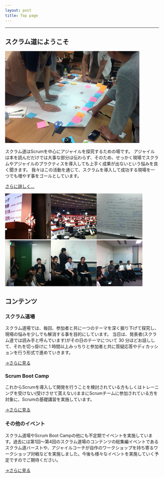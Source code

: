 ```yaml
---
layout: post
title: Top page
---
```


---

## スクラム道にようこそ

![top image](/images/top/top_image.png)


スクラム道はScrumを中心にアジャイルを探究するための場です。 
アジャイルは本を読んだだけでは大事な部分は伝わらず、そのため、せっかく現場でスクラムやアジャイルのプラクティスを導入しても上手く成果が出ないという悩みを良く聞きます。
我々はこの活動を通じて、スクラムを導入して成功する現場を一つでも増やす事をゴールとしています。

[さらに詳しく...](/about.html)

</p><img src="/images/top/IMG_1487-150x150.png"><img src="/images/top/IMG_1482-150x150.png"><img src="/images/top/IMG_1418-150x150.png"><img src="/images/top/IMG_1403-150x150.png"><img src="/images/top/IMG_1400-150x150.png"><img src="/images/top/IMG_1396-150x150.png"><p>


## コンテンツ

### スクラム道場

スクラム道場では、毎回、参加者と共に一つのテーマを深く掘り下げて探究し、現場の悩みを少しでも解消する事を目的にしています。 当日は、発表者(スクラム道では読み手と呼んでいます)がその日のテーマについて 30 分ほどお話しして、それを切っ掛けに 1 時間以上みっちりと参加者と共に質疑応答やディカッションを行う形式で進めていきます。

[→さらに見る](/scrum-dojo.html)

### Scrum Boot Camp

これからScrumを導入して開発を行うことを検討されている方もしくはトレーニングを受けない(受けさせて貰えない)ままにScrumチームに参加されている方を対象に、Scrumの基礎講習を実施しています。

[→さらに見る](scrum-boot-camp.html)

### その他のイベント

スクラム道場やScrum Boot Campの他にも不定期でイベントを実施しています。過去には第1回〜第4回のスクラム道場のコンテンツの総集編イベントであるスクラム道バーストや、アジャイルコーチが自作のワークショップを持ち寄るワークショップ対戦などを実施しました。今後も様々なイベントを実施していく予定ですのでご期待ください。

[→さらに見る](misc.html)
